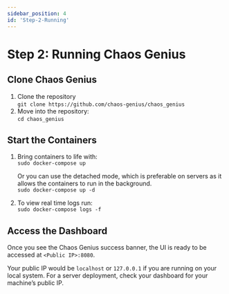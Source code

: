```yaml
---
sidebar_position: 4
id: 'Step-2-Running'
---
```


# Step 2: Running Chaos Genius

## Clone Chaos Genius

1. Clone the repository  
    ```git clone https://github.com/chaos-genius/chaos_genius```
2. Move into the repository:  
    ```cd chaos_genius```

## Start the Containers

1. Bring containers to life with:  
    ```sudo docker-compose up```  

    Or you can use the detached mode, which is preferable on servers as it allows the containers to run in the background.  
    ```sudo docker-compose up -d```
2. To view real time logs run:  
    ```sudo docker-compose logs -f```

## Access the Dashboard

Once you see the Chaos Genius success banner, the UI is ready to be accessed at `<Public IP>:8080`. 

Your public IP would be `localhost` or `127.0.0.1` if you are running on your local system. For a server deployment, check your dashboard for your machine’s public IP.
